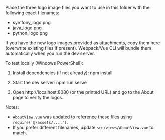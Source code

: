 Place the three logo image files you want to use in this folder with the following exact filenames:

- symfony_logo.png
- java_logo.png
- python_logo.png

If you have the new logo images provided as attachments, copy them here (overwrite existing files if present). Webpack/Vue CLI will bundle them automatically when you run the dev server.

To test locally (Windows PowerShell):

1. Install dependencies (if not already):
   npm install

2. Start the dev server:
   npm run serve

3. Open http://localhost:8080 (or the printed URL) and go to the About page to verify the logos.

Notes:
- `AboutView.vue` was updated to reference these files using `require('@/assets/....')`.
- If you prefer different filenames, update `src/views/AboutView.vue` to match.
